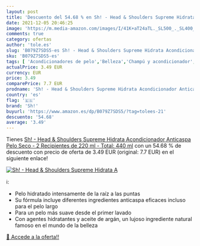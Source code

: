 ```yaml
---
layout: post
title: 'Descuento del 54.68 % en Sh! - Head & Shoulders Supreme Hidrata A'
date: 2021-12-05 20:46:25
image: 'https://m.media-amazon.com/images/I/41K+aT24aTL._SL500_._SL400_.jpg'
comments: true
category: ofertas
author: 'tole.es'
slug: 'B079Z7SDS5-es Sh! - Head & Shoulders Supreme Hidrata Acondicionador...'
sku: 'B079Z7SDS5-es'
tags: [ 'Acondicionadores de pelo','Belleza','Champú y acondicionador','Cuidado del cabello','acondicionador','sh!', ]
actualPrice: 3.49 EUR
currency: EUR
price: 3.49
comparePrice: 7.7 EUR
prodname: 'Sh! - Head & Shoulders Supreme Hidrata Acondicionador Anticaspa Pelo Seco - 2 Recipientes de 220 ml - Total: 440 ml'
country: 'es'
flag: '🇪🇸'
brand: 'Sh!'
buyurl: 'https://www.amazon.es/dp/B079Z7SDS5/?tag=tolees-21'
descuento: '54.68'
average: '3.49'
---
```


Tienes [Sh! - Head & Shoulders Supreme Hidrata Acondicionador Anticaspa Pelo Seco - 2 Recipientes de 220 ml - Total: 440 ml](https://www.amazon.es/dp/B079Z7SDS5/?tag=tolees-21) con un 54.68 % de descuento con precio de oferta de 3.49 EUR (original: 7.7 EUR) en el siguiente enlace!

[![Sh! - Head & Shoulders Supreme Hidrata A](https://m.media-amazon.com/images/I/41K+aT24aTL._SL500_._SL400_.jpg)](https://www.amazon.es/dp/B079Z7SDS5/?tag=tolees-21)

ℹ️:

- Pelo hidratado intensamente de la raíz a las puntas
- Su fórmula incluye diferentes ingredientes anticaspa eficaces incluso para el pelo largo
- Para un pelo más suave desde el primer lavado
- Con agentes hidratantes y aceite de argán, un lujoso ingrediente natural famoso en el mundo de la belleza

[🛒 Accede a la oferta!!](https://www.amazon.es/dp/B079Z7SDS5/?tag=tolees-21)
